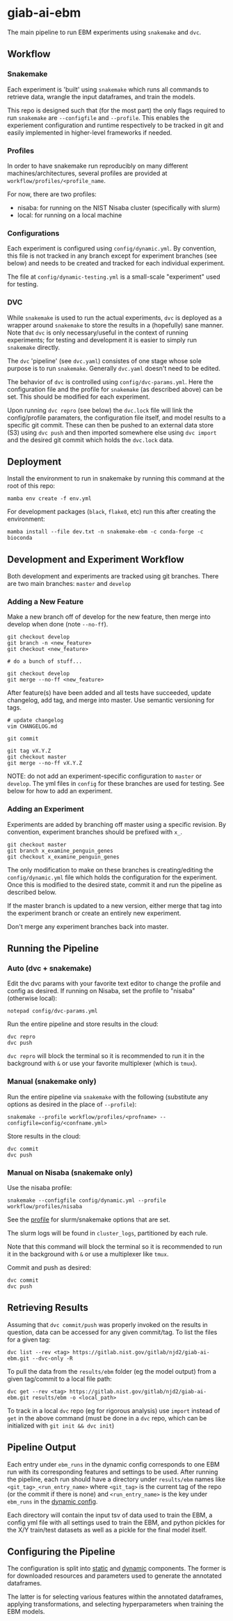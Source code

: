 # giab-ai-ebm

The main pipeline to run EBM experiments using `snakemake` and `dvc`.

## Workflow

### Snakemake

Each experiment is 'built' using `snakemake` which runs all commands to retrieve
data, wrangle the input dataframes, and train the models.

This repo is designed such that (for the most part) the only flags required to
run `snakemake` are `--configfile` and `--profile`. This enables the experiement
configuration and runtime respectively to be tracked in git and easily
implemented in higher-level frameworks if needed.

### Profiles

In order to have snakemake run reproducibly on many different
machines/architectures, several profiles are provided at
`workflow/profiles/<profile_name`.

For now, there are two profiles:
- nisaba: for running on the NIST Nisaba cluster (specifically with slurm)
- local: for running on a local machine

### Configurations

Each experiment is configured using `config/dynamic.yml`. By convention, this
file is not tracked in any branch except for experiment branches (see below)
and needs to be created and tracked for each individual experiment.

The file at `config/dynamic-testing.yml` is a small-scale "experiment" used for
testing.

### DVC

While `snakemake` is used to run the actual experiments, `dvc` is deployed as a
wrapper around `snakemake` to store the results in a (hopefully) sane manner.
Note that `dvc` is only necessary/useful in the context of running experiments;
for testing and development it is easier to simply run `snakemake` directly.

The `dvc` 'pipeline' (see `dvc.yaml`) consistes of one stage whose sole purpose
is to run `snakemake`. Generally `dvc.yaml` doesn't need to be edited.

The behavior of `dvc` is controlled using `config/dvc-params.yml`. Here the
configuration file and the profile for `snakemake` (as described above) can be
set. This should be modified for each experiment.

Upon running `dvc repro` (see below) the `dvc.lock` file will link the
config/profile paramaters, the configuration file itself, and model results to a
specific git commit. These can then be pushed to an external data store (S3)
using `dvc push` and then imported somewhere else using `dvc import` and the
desired git commit which holds the `dvc.lock` data.

## Deployment

Install the environment to run in snakemake by running this command at the root
of this repo:

```
mamba env create -f env.yml
```

For development packages (`black`, `flake8`, etc) run this after creating the
environment:

```
mamba install --file dev.txt -n snakemake-ebm -c conda-forge -c bioconda
```

## Development and Experiment Workflow

Both development and experiments are tracked using git branches. There are two
main branches: `master` and `develop`

### Adding a New Feature

Make a new branch off of develop for the new feature, then merge into develop
when done (note `--no-ff`).

```
git checkout develop
git branch -n <new_feature>
git checkout <new_feature>

# do a bunch of stuff...

git checkout develop
git merge --no-ff <new_feature>
```

After feature(s) have been added and all tests have succeeded, update changelog,
add tag, and merge into master. Use semantic versioning for tags.

```
# update changelog
vim CHANGELOG.md

git commit

git tag vX.Y.Z
git checkout master
git merge --no-ff vX.Y.Z
```

NOTE: do not add an experiment-specific configuration to `master` or `develop`.
The yml files in `config` for these branches are used for testing. See below
for how to add an experiment.

### Adding an Experiment

Experiments are added by branching off master using a specific revision. By
convention, experiment branches should be prefixed with `x_`.

```
git checkout master
git branch x_examine_penguin_genes
git checkout x_examine_penguin_genes
```

The only modification to make on these branches is creating/editing the
`config/dynamic.yml` file which holds the configuration for the experiment. Once
this is modified to the desired state, commit it and run the pipeline as
described below.

If the master branch is updated to a new version, either merge that tag into the
experiment branch or create an entirely new experiment.

Don't merge any experiment branches back into master.

## Running the Pipeline

### Auto (dvc + snakemake)

Edit the dvc params with your favorite text editor to change the profile and
config as desired. If running on Nisaba, set the profile to "nisaba" (otherwise
local):

```
notepad config/dvc-params.yml
```

Run the entire pipeline and store results in the cloud:

```
dvc repro
dvc push
```

`dvc repro` will block the terminal so it is recommended to run it in the
background with `&` or use your favorite multiplexer (which is `tmux`).

### Manual (snakemake only)

Run the entire pipeline via `snakemake` with the following (substitute any
options as desired in the place of `--profile`):

```
snakemake --profile workflow/profiles/<profname> --configfile=config/<confname.yml>
```

Store results in the cloud:

```
dvc commit
dvc push
```

### Manual on Nisaba (snakemake only)

Use the nisaba profile:

```
snakemake --configfile config/dynamic.yml --profile workflow/profiles/nisaba
```

See the [profile](workflow/profiles/nisaba/config.yaml) for slurm/snakemake
options that are set.

The slurm logs will be found in `cluster_logs`, partitioned by each rule.

Note that this command will block the terminal so it is recommended to run it in
the background with `&` or use a multiplexer like `tmux`.

Commit and push as desired:

```
dvc commit
dvc push
```

## Retrieving Results

Assuming that `dvc commit/push` was properly invoked on the results in question,
data can be accessed for any given commit/tag. To list the files for a given
tag:

```
dvc list --rev <tag> https://gitlab.nist.gov/gitlab/njd2/giab-ai-ebm.git --dvc-only -R
```

To pull the data from the `results/ebm` folder (eg the model output) from a
given tag/commit to a local file path:

```
dvc get --rev <tag> https://gitlab.nist.gov/gitlab/njd2/giab-ai-ebm.git results/ebm -o <local_path>
```

To track in a local `dvc` repo (eg for rigorous analysis) use `import` instead
of `get` in the above command (must be done in a `dvc` repo, which can be
initialized with `git init && dvc init`)

## Pipeline Output

Each entry under `ebm_runs` in the dynamic config corresponds to one EBM run
with its corresponding features and settings to be used. After running the
pipeline, each run should have a directory under `results/ebm` names like
`<git_tag>_<run_entry_name>` where `<git_tag>` is the current tag of the repo
(or the commit if there is none) and `<run_entry_name>` is the key under
`ebm_runs` in the [dynamic config](config/dynamic.yml).

Each directory will contain the input tsv of data used to train the EBM, a
config yml file with all settings used to train the EBM, and python pickles for
the X/Y train/test datasets as well as a pickle for the final model itself.

## Configuring the Pipeline

The configuration is split into [static](config/static.yml) and
[dynamic](config/dynamic.yml) components. The former is for downloaded resources
and parameters used to generate the annotated dataframes.

The latter is for selecting various features within the annotated dataframes,
applying transformations, and selecting hyperparameters when training the EBM
models.
